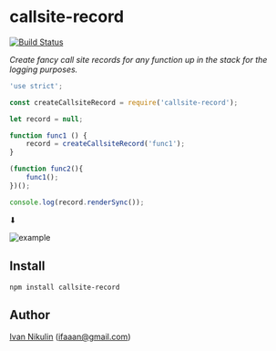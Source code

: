# callsite-record
[![Build Status](https://api.travis-ci.org/inikulin/callsite-record.svg)](https://travis-ci.org/inikulin/callsite-record)

*Create fancy call site records for any function up in the stack for the logging purposes.*

```js
'use strict';

const createCallsiteRecord = require('callsite-record');

let record = null;

function func1 () {
    record = createCallsiteRecord('func1');
}

(function func2(){
    func1();
})();

console.log(record.renderSync());
```

 ⬇

![example](https://raw.githubusercontent.com/inikulin/callsite-record/master/media/example.png)

## Install
```
npm install callsite-record
```

## Author
[Ivan Nikulin](https://github.com/inikulin) (ifaaan@gmail.com)
